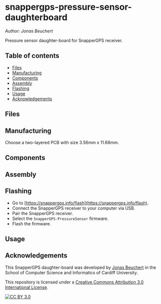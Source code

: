 # snappergps-pressure-sensor-daughterboard

*Author: Jonas Beuchert*

Pressure sensor daughter-board for SnapperGPS receiver.

## Table of contents

* [Files](#files)
* [Manufacturing](#manufacturing)
* [Components](#components)
* [Assembly](#assembly)
* [Flashing](#flashing)
* [Usage](#usage)
* [Acknowledgements](#acknowledgements)

## Files

## Manufacturing

Choose a two-layered PCB with size 3.56mm x 11.68mm.

## Components

## Assembly

## Flashing

* Go to [https://snappergps.info/flash](https://snappergps.info/flash).
* Connect the SnapperGPS receiver to your computer via USB.
* Pair the SnapperGPS receiver.
* Select the `SnapperGPS-PressureSensor` firmware.
* Flash the firmware.

## Usage

## Acknowledgements

This SnapperGPS daughter-board was developed by
[Jonas Beuchert](https://profiles.cardiff.ac.uk/staff/beuchertj)
in the School of Computer Science and Informatics
of Cardiff University.

This repository is licensed under a
[Creative Commons Attribution 3.0 International License][cc-by].

[![CC BY 3.0][cc-by-image]][cc-by]

[cc-by]: http://creativecommons.org/licenses/by/3.0/
[cc-by-image]: https://i.creativecommons.org/l/by/3.0/88x31.png
